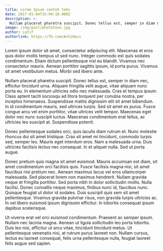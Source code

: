 ```yaml
---
title: Lorem Ipsum contoh teks
date: 2017-01-04T15:04:10.000Z
description: >-
  Nullam placerat pharetra suscipit. Donec tellus est, semper in diam nec, efficitur tincidunt urna.
image: /img/post/phototoon.jpg
author: Latif
authorlink: https://fb.com/AntiHacx
---
```


Lorem ipsum dolor sit amet, consectetur adipiscing elit. Maecenas et eros quis dolor mollis tempus ut sed nunc. Integer commodo est quis sodales condimentum. Etiam dictum pellentesque nisl eu blandit. Vivamus nec consectetur mauris. Aenean porttitor sagittis ipsum, id porta purus. Vivamus sit amet vestibulum metus. Morbi sed libero ante.

Nullam placerat pharetra suscipit. Donec tellus est, semper in diam nec, efficitur tincidunt urna. Aliquam fringilla velit augue, vitae aliquam nunc porta eu. In elementum ultricies odio nec malesuada. Cras et tempus ipsum. Class aptent taciti sociosqu ad litora torquent per conubia nostra, per inceptos himenaeos. Suspendisse mattis dignissim elit sit amet bibendum. In id condimentum mauris, sed ultrices turpis. Sed sit amet ex purus. Fusce congue arcu vel enim porttitor, vitae ultrices velit tempor. Maecenas eget dolor nec nunc suscipit luctus. Maecenas condimentum erat tellus, ac ultricies leo suscipit at. Suspendisse potenti.

Donec pellentesque sodales orci, quis iaculis diam rutrum et. Nunc molestie rhoncus dui sit amet tristique. Cras sit amet mi tincidunt, commodo turpis sed, semper leo. Mauris eget interdum eros. Nam a malesuada urna. Duis ultricies facilisis lectus nec consequat. In et aliquet nulla. Sed ut porta augue.

Donec pretium quis magna sit amet euismod. Mauris accumsan est diam, sit amet condimentum orci facilisis quis. Fusce facilisis magna nisi, sit amet faucibus nisi pretium nec. Aenean maximus lacus vel eros ullamcorper malesuada. Sed placerat lorem non maximus hendrerit. Nullam gravida neque et fringilla porttitor. Sed porta nibh in dolor sollicitudin mollis. Nulla facilisi. Donec convallis neque maximus, finibus nunc id, faucibus nunc. Quisque feugiat ut dolor id sodales. Duis suscipit quis sem sit amet pellentesque. Vivamus gravida pulvinar risus, non gravida turpis ultricies ac. In vel libero euismod ipsum dignissim efficitur. In lobortis consequat ipsum dapibus scelerisque.

Ut viverra erat vel orci euismod condimentum. Praesent ac semper ipsum. Nullam nec lacinia magna. Aenean ut ligula sollicitudin leo porta lobortis. Duis leo nisi, efficitur ut arcu vitae, tincidunt tincidunt metus. Ut pellentesque venenatis nisi, at rutrum purus laoreet non. Nullam cursus, lectus eu laoreet consequat, felis urna pellentesque nulla, feugiat laoreet felis augue sed sapien.